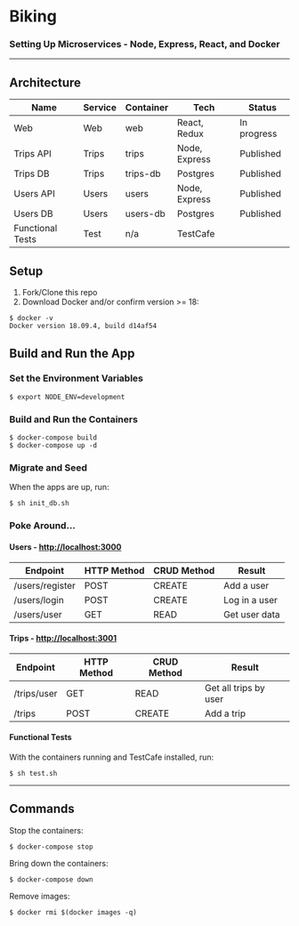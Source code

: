 # Biking
### Setting Up Microservices - Node, Express, React, and Docker
---

## Architecture

| Name | Service | Container | Tech | Status |
| --- | --- | --- | --- | --- |
| Web  | Web | web | React, Redux | In progress |
| Trips API | Trips | trips | Node, Express | Published |
| Trips DB | Trips | trips-db | Postgres | Published |
| Users API | Users | users | Node, Express | Published |
| Users DB | Users | users-db | Postgres | Published |
| Functional Tests | Test | n/a | TestCafe |

## Setup

1. Fork/Clone this repo
2. Download Docker and/or confirm version >= 18:
```
$ docker -v
Docker version 18.09.4, build d14af54
```

## Build and Run the App
### Set the Environment Variables
```
$ export NODE_ENV=development
```
### Build and Run the Containers
```
$ docker-compose build
$ docker-compose up -d
```
### Migrate and Seed
When the apps are up, run:
```
$ sh init_db.sh
```
### Poke Around...
#### Users - <http://localhost:3000>
| Endpoint | HTTP Method | CRUD Method | Result |
| --- | --- | --- | --- |
| \/users\/register | POST | CREATE | Add a user |
| \/users\/login | POST | CREATE | Log in a user |
| \/users\/user | GET | READ | Get user data |

#### Trips - <http://localhost:3001>
| Endpoint | HTTP Method | CRUD Method | Result |
| --- | --- | --- | --- |
| \/trips\/user | GET | READ | Get all trips by user |
| \/trips | POST | CREATE | Add a trip |

#### Functional Tests
With the containers running and TestCafe installed, run:
```
$ sh test.sh
```

---
## Commands
Stop the containers:
```
$ docker-compose stop
```
Bring down the containers:
```
$ docker-compose down
```
Remove images:
```
$ docker rmi $(docker images -q)
```

